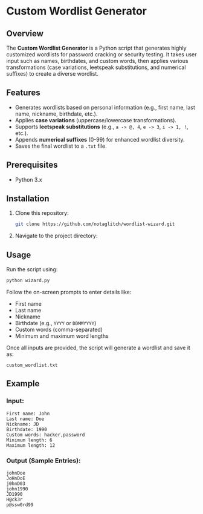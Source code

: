 # Custom Wordlist Generator

## Overview
The **Custom Wordlist Generator** is a Python script that generates highly customized wordlists for password cracking or security testing. It takes user input such as names, birthdates, and custom words, then applies various transformations (case variations, leetspeak substitutions, and numerical suffixes) to create a diverse wordlist.

## Features
- Generates wordlists based on personal information (e.g., first name, last name, nickname, birthdate, etc.).
- Applies **case variations** (uppercase/lowercase transformations).
- Supports **leetspeak substitutions** (e.g., `a -> @, 4`, `e -> 3`, `i -> 1, !`, etc.).
- Appends **numerical suffixes** (0-99) for enhanced wordlist diversity.
- Saves the final wordlist to a `.txt` file.

## Prerequisites
- Python 3.x

## Installation
1. Clone this repository:
   ```sh
   git clone https://github.com/notaglitch/wordlist-wizard.git
   ```
2. Navigate to the project directory:

## Usage
Run the script using:
```sh
python wizard.py
```
Follow the on-screen prompts to enter details like:
- First name
- Last name
- Nickname
- Birthdate (e.g., `YYYY` or `DDMMYYYY`)
- Custom words (comma-separated)
- Minimum and maximum word lengths

Once all inputs are provided, the script will generate a wordlist and save it as:
```
custom_wordlist.txt
```

## Example
### Input:
```
First name: John
Last name: Doe
Nickname: JD
Birthdate: 1990
Custom words: hacker,password
Minimum length: 6
Maximum length: 12
```
### Output (Sample Entries):
```
johnDoe
JoHnDoE
j0hnD03
john1990
JD1990
H@ck3r
p@ssw0rd99
```
